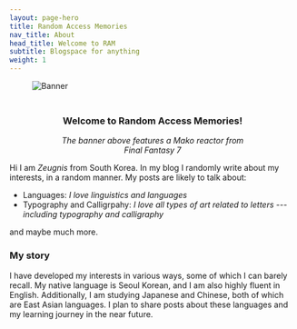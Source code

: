 ```yaml
---
layout: page-hero
title: Random Access Memories
nav_title: About
head_title: Welcome to RAM
subtitle: Blogspace for anything
weight: 1
---
```


<figure>
    <img src="https://platform.polygon.com/wp-content/uploads/sites/2/chorus/uploads/chorus_asset/file/22730826/NXNCl23Cal5LFacqEiWwptkt.png.jpeg?quality=90&strip=all&crop=0,3.4613147178592,100,93.077370564282" alt="Banner">
    <div class="features">
    <div class="feature">
        <h3>Welcome to Random Access Memories!</h3>
        <body><em>The banner above features a Mako reactor from Final Fantasy 7</em></body>
    </div>
</div>
</figure>

Hi I am *Zeugnis* from South Korea. In my blog I randomly write about my interests, in a random manner. My posts are likely to talk about:

- Languages: *I love linguistics and languages*
- Typography and Calligrpahy: *I love all types of art related to letters --- including typography and calligraphy*

and maybe much more.

### My story
I have developed my interests in various ways, some of which I can barely recall. My native language is Seoul Korean, and I am also highly fluent in English. Additionally, I am studying Japanese and Chinese, both of which are East Asian languages. I plan to share posts about these languages and my learning journey in the near future.
<style>
    .banner img {
        height: auto;
    }
    .features {
        display: flex;
        justify-content: space-around;
        margin-top: 20px;
    }
    .feature {
        width: 80%;
        text-align: center; 
    }
</style>